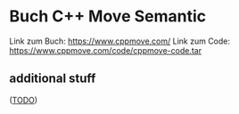Buch C++ Move Semantic
======================

Link zum Buch: https://www.cppmove.com/
Link zum Code: https://www.cppmove.com/code/cppmove-code.tar


additional stuff
----------------

([TODO](TODO.md))
